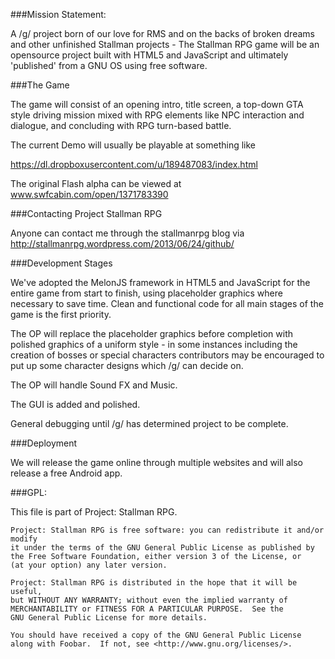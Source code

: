 
###Mission Statement:

A /g/ project born of our love for RMS and on the backs of broken dreams and other unfinished Stallman projects - The Stallman RPG game will be an opensource project built with HTML5 and JavaScript and ultimately 'published' from a GNU OS using free software.

###The Game

The game will consist of an opening intro, title screen, a top-down GTA style driving mission mixed with RPG elements like NPC interaction and dialogue, and concluding with RPG turn-based battle. 

The current Demo will usually be playable at something like 

https://dl.dropboxusercontent.com/u/189487083/index.html

The original Flash alpha can be viewed at www.swfcabin.com/open/1371783390

###Contacting Project Stallman RPG

Anyone can contact me through the stallmanrpg blog via http://stallmanrpg.wordpress.com/2013/06/24/github/

###Development Stages

We've adopted the MelonJS framework in HTML5 and JavaScript for the entire game from start to finish, using placeholder graphics where necessary to save time. Clean and functional code for all main stages of the game is the first priority.

The OP will replace the placeholder graphics before completion with polished graphics of a uniform style - in some instances including the creation of bosses or special characters contributors may be encouraged to put up some character designs which /g/ can decide on.

The OP will handle Sound FX and Music.

The GUI is added and polished.

General debugging until /g/ has determined project to be complete.

###Deployment

We will release the game online through multiple websites and will also release a free Android app.


###GPL:

 This file is part of Project: Stallman RPG.

    Project: Stallman RPG is free software: you can redistribute it and/or modify
    it under the terms of the GNU General Public License as published by
    the Free Software Foundation, either version 3 of the License, or
    (at your option) any later version.

    Project: Stallman RPG is distributed in the hope that it will be useful,
    but WITHOUT ANY WARRANTY; without even the implied warranty of
    MERCHANTABILITY or FITNESS FOR A PARTICULAR PURPOSE.  See the
    GNU General Public License for more details.

    You should have received a copy of the GNU General Public License
    along with Foobar.  If not, see <http://www.gnu.org/licenses/>.


